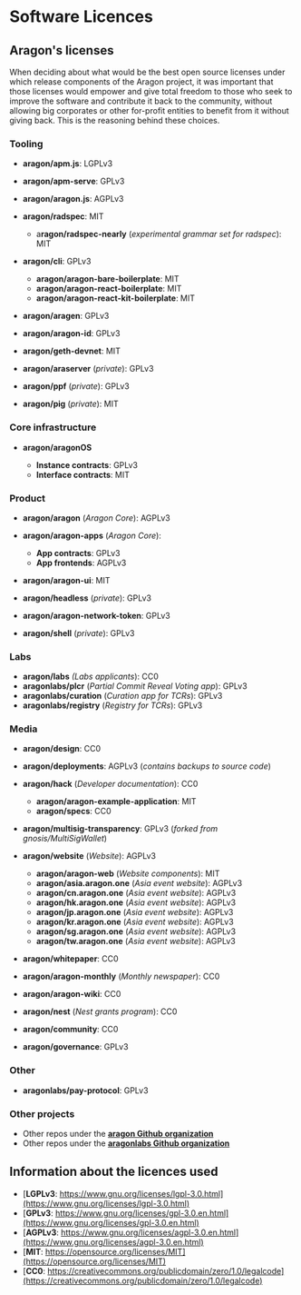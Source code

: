 # Software Licences

## Aragon's licenses

When deciding about what would be the best open source licenses under which release components of the Aragon project, it was important that those licenses would empower and give total freedom to those who seek to improve the software and contribute it back to the community, without allowing big corporates or other for-profit entities to benefit from it without giving back. This is the reasoning behind these choices.

### Tooling

- **aragon/apm.js**: LGPLv3

- **aragon/apm-serve**: GPLv3

- **aragon/aragon.js**: AGPLv3

- **aragon/radspec**: MIT

    - a**ragon/radspec-nearly** (_experimental grammar set for radspec_): MIT

- **aragon/cli**: GPLv3

    - **aragon/aragon-bare-boilerplate**: MIT
    - **aragon/aragon-react-boilerplate**: MIT
    - **aragon/aragon-react-kit-boilerplate**: MIT

- **aragon/aragen**: GPLv3

- **aragon/aragon-id**: GPLv3

- **aragon/geth-devnet**: MIT

- **aragon/araserver** (_private_): GPLv3

- **aragon/ppf** (_private_): GPLv3

- **aragon/pig** (_private_): MIT

### Core infrastructure

- **aragon/aragonOS**

    - **Instance contracts**: GPLv3
    - **Interface contracts**: MIT

### Product

- **aragon/aragon** (_Aragon Core_): AGPLv3

- **aragon/aragon-apps** (_Aragon Core_):

    - **App contracts**: GPLv3
    - **App frontends**: AGPLv3

- **aragon/aragon-ui**: MIT

- **aragon/headless** (_private_): GPLv3

- **aragon/aragon-network-token**: GPLv3

- **aragon/shell** (_private_): GPLv3

### Labs

- **aragon/labs** _(Labs applicants_): CC0
- **aragonlabs/plcr** (_Partial Commit Reveal Voting app_): GPLv3
- **aragonlabs/curation** (_Curation app for TCRs_): GPLv3
- **aragonlabs/registry** (_Registry for TCRs_): GPLv3

### Media

- **aragon/design**: CC0

- **aragon/deployments**: AGPLv3 (_contains backups to source code_)

- **aragon/hack** (_Developer documentation_): CC0

    - **aragon/aragon-example-application**: MIT
    - **aragon/specs**: CC0

- **aragon/multisig-transparency**: GPLv3 (_forked from gnosis/MultiSigWallet_)

- **aragon/website** (_Website_): AGPLv3

    - **aragon/aragon-web** (_Website components_): MIT
    - **aragon/asia.aragon.one** (_Asia event website_): AGPLv3
    - **aragon/cn.aragon.one** (_Asia event website_): AGPLv3
    - **aragon/hk.aragon.one** (_Asia event website_): AGPLv3
    - **aragon/jp.aragon.one** (_Asia event website_): AGPLv3
    - **aragon/kr.aragon.one** (_Asia event website_): AGPLv3
    - **aragon/sg.aragon.one** (_Asia event website_): AGPLv3
    - **aragon/tw.aragon.one** (_Asia event website_): AGPLv3

- **aragon/whitepaper**: CC0

- **aragon/aragon-monthly** (_Monthly newspaper_): CC0

- **aragon/aragon-wiki**: CC0

- **aragon/nest** (_Nest grants program_): CC0

- **aragon/community**: CC0

- **aragon/governance**: GPLv3

### Other

- **aragonlabs/pay-protocol**: GPLv3

### Other projects

- Other repos under the [**aragon Github organization**](https://github.com/aragon)
- Other repos under the [**aragonlabs Github organization**](https://github.com/aragonlabs)

## Information about the licences used

- [**LGPLv3**: https://www.gnu.org/licenses/lgpl-3.0.html](https://www.gnu.org/licenses/lgpl-3.0.html)
- [**GPLv3**: https://www.gnu.org/licenses/gpl-3.0.en.html](https://www.gnu.org/licenses/gpl-3.0.en.html)
- [**AGPLv3**: https://www.gnu.org/licenses/agpl-3.0.en.html](https://www.gnu.org/licenses/agpl-3.0.en.html)
- [**MIT**: https://opensource.org/licenses/MIT](https://opensource.org/licenses/MIT)
- [**CC0**: https://creativecommons.org/publicdomain/zero/1.0/legalcode](https://creativecommons.org/publicdomain/zero/1.0/legalcode)
